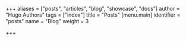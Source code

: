 +++
aliases = ["posts", "articles", "blog", "showcase", "docs"]
author = "Hugo Authors"
tags = ["index"]
title = "Posts"
[menu.main]
identifier = "posts"
name = "Blog"
weight = 3

+++
